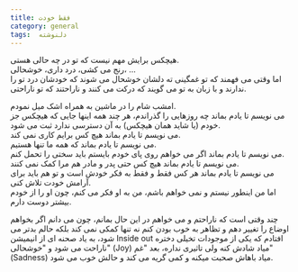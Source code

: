```yaml
---
title: فقط خودت
category: general
tags:  دلنوشته
---
```


هیچکس برایش مهم نیست که تو در چه حالی هستی.<br /> 
رنج می کشی، درد داری، خوشحالی، ...  <br />
اما وقتی می فهمند که تو غمگینی ته دلشان خوشحال می شوند که خودشان درد تو را ندارند و با زبان به تو می گویند که درکت می کنند و ناراحتند که تو ناراحتی. 

امشب شام را در ماشین به همراه اشک میل نمودم.  <br />
می نویسم تا یادم بماند چه روزهایی را گذراندم، هر چند همه اینها جایی که هیچکس جز خودم (یا شاید همان هیچکس) به آن دسترسی ندارد ثبت می شود. <br />
می نویسم تا یادم بماند هیچ کس برایم کاری نمی کند‌.  <br />
می نویسم تا یادم بماند که همه ما تنها هستیم.  <br />
می نویسم تا یادم بماند اگر می خواهم روی پای خودم بایستم باید سختی را تحمل کنم. <br />
 می نویسم تا یادم بماند هیچ کس حتی پدر و مادر هم مرا کمک نمی کنند.  <br />
می نویسم تا یادم بماند هر کس فقط و فقط به فکر خودش است و تو هم باید برای آرامش خودت تلاش کنی.  <br />
اما من اینطور نیستم و نمی خواهم باشم، من به او فکر می کنم، چون او را از خودم بیشتر دوست دارم. <br />

چند وقتی است که ناراحتم و می خواهم در این حال بمانم، چون می دانم اگر بخواهم اوضاع را تغییر دهم و تظاهر به خوب بودن کنم نه تنها کمکی نمی کند بلکه حالم بدتر می شود، به یاد صحنه ای از انیمیشن Inside out افتادم که یکی از موجودات تخیلی دختره ناراحت می شود و "خوشحالی" (Joy) میاد شادش کنه ولی تاثیری نداره، بعد "غم" (Sadness) میاد باهاش صحبت میکنه و کمی گریه می کند و حالش خوب می شود.




